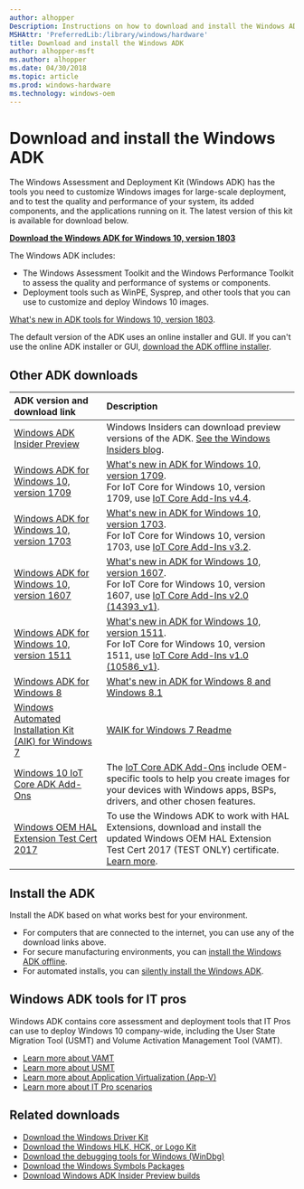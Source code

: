 ```yaml
---
author: alhopper
Description: Instructions on how to download and install the Windows ADK
MSHAttr: 'PreferredLib:/library/windows/hardware'
title: Download and install the Windows ADK
author: alhopper-msft
ms.author: alhopper
ms.date: 04/30/2018
ms.topic: article
ms.prod: windows-hardware
ms.technology: windows-oem
---
```

# Download and install the Windows ADK

The Windows Assessment and Deployment Kit (Windows ADK) has the tools you need to customize Windows images for large-scale deployment, and to test the quality and performance of your system, its added components, and the applications running on it. The latest version of this kit is available for download below.

**[Download the Windows ADK for Windows 10, version 1803](https://go.microsoft.com/fwlink/?linkid=873065)**

The Windows ADK includes:

* The Windows Assessment Toolkit and the Windows Performance Toolkit to assess the quality and performance of systems or components.
* Deployment tools such as WinPE, Sysprep, and other tools that you can use to customize and deploy Windows 10 images.

[What's new in ADK tools for Windows 10, version 1803](what-s-new-in-kits-and-tools.md).

The default version of the ADK uses an online installer and GUI. If you can't use the online ADK installer or GUI, [download the ADK offline installer](adk-offline-install.md).

## Other ADK downloads

| ADK version and download link             | Description                                           |
|:------------------------------------------|:------------------------------------------------------|
| [Windows ADK Insider Preview](https://www.microsoft.com/software-download/windowsinsiderpreviewADK)   | Windows Insiders can download preview versions of the ADK. [See the Windows Insiders blog](https://blogs.windows.com/blog/tag/windows-insider-program).    |
| [Windows ADK for Windows 10, version 1709](https://go.microsoft.com/fwlink/p/?linkid=859206)  |  [What's new in ADK for Windows 10, version 1709](what-s-new-in-kits-and-tools.md#whats-new-in-the-windows-adk-for-windows-10-version-1709). <br>For IoT Core for Windows 10, version 1709, use [IoT Core Add-Ins v4.4](https://github.com/ms-iot/iot-adk-addonkit/releases/tag/v4.4).|
| [Windows ADK for Windows 10, version 1703](https://go.microsoft.com/fwlink/p/?LinkId=845542) | [What's new in ADK for Windows 10, version 1703](what-s-new-in-kits-and-tools.md#whats-new-in-the-windows-adk-for-windows-10-version-1703). <br>For IoT Core for Windows 10, version 1703, use [IoT Core Add-Ins v3.2](https://github.com/ms-iot/iot-adk-addonkit/releases/tag/v3.2).|
| [Windows ADK for Windows 10, version 1607](https://go.microsoft.com/fwlink/p/?LinkId=526740) | [What's new in ADK for Windows 10, version 1607](what-s-new-in-kits-and-tools.md#whats-new-in-the-windows-adk-for-windows-10-version-1607).  <br>For IoT Core for Windows 10, version 1607, use [IoT Core Add-Ins v2.0 (14393_v1)](https://github.com/ms-iot/iot-adk-addonkit/releases/tag/v2.0).|
| [Windows ADK for Windows 10, version 1511](https://go.microsoft.com/fwlink/p/?LinkId=526740) | [What's new in ADK for Windows 10, version 1511](what-s-new-in-kits-and-tools.md#whats-new-in-the-windows-adk-for-windows-10-version-1511).  <br>For IoT Core for Windows 10, version 1511, use [IoT Core Add-Ins v1.0 (10586_v1)](https://github.com/ms-iot/iot-adk-addonkit/releases/tag/v2.0).|| [Windows ADK for Windows 8.1 Update](https://go.microsoft.com/fwlink/p/?LinkId=393005) | [What's new in ADK for Windows 8 and Windows 8.1](https://docs.microsoft.com/previous-versions/windows/it-pro/windows-8.1-and-8/dn247001(v=win.10)) |
| [Windows ADK for Windows 8](https://www.microsoft.com/download/details.aspx?id=30652)| [What's new in ADK for Windows 8 and Windows 8.1](https://docs.microsoft.com/previous-versions/windows/it-pro/windows-8.1-and-8/dn247001(v=win.10)) |
| [Windows Automated Installation Kit (AIK) for Windows 7](https://www.microsoft.com/download/details.aspx?id=5753)| [WAIK for Windows 7 Readme](https://docs.microsoft.com/previous-versions/windows/it-pro/windows-7/dd349350(v=ws.10))|
| [Windows 10 IoT Core ADK Add-Ons](https://go.microsoft.com/fwlink/p/?LinkId=735028) | The [IoT Core ADK Add-Ons](https://docs.microsoft.com/windows-hardware/manufacture/iot/iot-core-adk-addons) include OEM-specific tools to help you create images for your devices with Windows apps, BSPs, drivers, and other chosen features. |
| [Windows OEM HAL Extension Test Cert 2017](https://go.microsoft.com/fwlink/?linkid=872294) | To use the Windows ADK to work with HAL Extensions, download and install the updated Windows OEM HAL Extension Test Cert 2017 (TEST ONLY) certificate. [Learn more](https://support.microsoft.com/help/4131991). |

## Install the ADK

Install the ADK based on what works best for your environment.

* For computers that are connected to the internet, you can use any of the download links above.
* For secure manufacturing environments, you can [install the Windows ADK offline](adk-offline-install.md).
* For automated installs, you can [silently install the Windows ADK](adk-offline-install.md#install-the-windows-adk-on-an-offline-computer-using-the-command-line).

## Windows ADK tools for IT pros

Windows ADK contains core assessment and deployment tools that IT Pros can use to deploy Windows 10 company-wide, including the User State Migration Tool (USMT) and Volume Activation Management Tool (VAMT).

* [Learn more about VAMT](https://docs.microsoft.com/windows/deployment/volume-activation/volume-activation-management-tool)
* [Learn more about USMT](https://docs.microsoft.com/windows/deployment/usmt/usmt-technical-reference)
* [Learn more about Application Virtualization (App-V)](https://docs.microsoft.com/windows/application-management/app-v/appv-for-windows)
* [Learn more about IT Pro scenarios](https://docs.microsoft.com/windows/deployment/windows-adk-scenarios-for-it-pros)

## Related downloads

* [Download the Windows Driver Kit](https://developer.microsoft.com/windows/hardware/windows-driver-kit)
* [Download the Windows HLK, HCK, or Logo Kit](https://developer.microsoft.com/windows/hardware/windows-hardware-lab-kit)
* [Download the debugging tools for Windows (WinDbg)](https://developer.microsoft.com/windows/hardware/download-windbg)
* [Download the Windows Symbols Packages](https://developer.microsoft.com/windows/hardware/download-symbols)
* [Download Windows ADK Insider Preview builds](https://www.microsoft.com/en-us/software-download/windowsinsiderpreviewADK)
